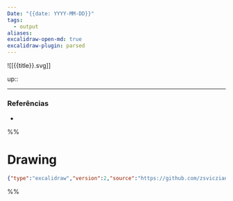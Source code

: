 ```yaml
---
Date: "{{date: YYYY-MM-DD}}"
tags:
  - output
aliases:
excalidraw-open-md: true
excalidraw-plugin: parsed
---
```

![[{{title}}.svg]]

up:: 

---
### Referências
- 

%%
# Drawing
```json
{"type":"excalidraw","version":2,"source":"https://github.com/zsviczian/obsidian-excalidraw-plugin/releases/tag/2.1.5","elements":[],"appState":{"gridSize":null,"viewBackgroundColor":"#ffffff"}}
```
%%